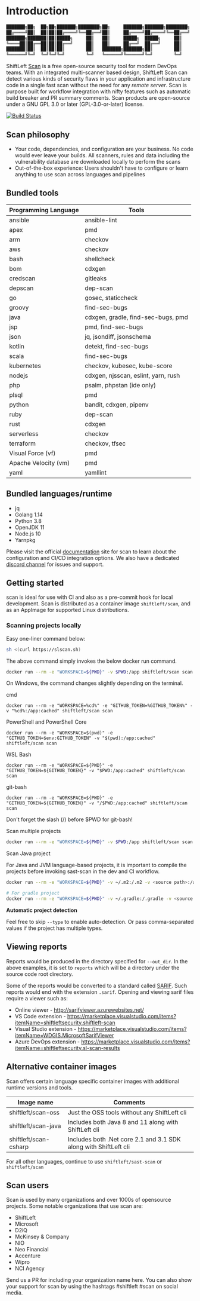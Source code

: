 # Introduction

```bash
███████╗██╗  ██╗██╗███████╗████████╗██╗     ███████╗███████╗████████╗    ███████╗ ██████╗ █████╗ ███╗   ██╗
██╔════╝██║  ██║██║██╔════╝╚══██╔══╝██║     ██╔════╝██╔════╝╚══██╔══╝    ██╔════╝██╔════╝██╔══██╗████╗  ██║
███████╗███████║██║█████╗     ██║   ██║     █████╗  █████╗     ██║       ███████╗██║     ███████║██╔██╗ ██║
╚════██║██╔══██║██║██╔══╝     ██║   ██║     ██╔══╝  ██╔══╝     ██║       ╚════██║██║     ██╔══██║██║╚██╗██║
███████║██║  ██║██║██║        ██║   ███████╗███████╗██║        ██║       ███████║╚██████╗██║  ██║██║ ╚████║
╚══════╝╚═╝  ╚═╝╚═╝╚═╝        ╚═╝   ╚══════╝╚══════╝╚═╝        ╚═╝       ╚══════╝ ╚═════╝╚═╝  ╚═╝╚═╝  ╚═══╝
```

ShiftLeft [Scan](https://slscan.io) is a free open-source security tool for modern DevOps teams. With an integrated multi-scanner based design, ShiftLeft Scan can detect various kinds of security flaws in your application and infrastructure code in a single fast scan without the need for any _remote server_. Scan is purpose built for workflow integration with nifty features such as automatic build breaker and PR summary comments. Scan products are open-source under a GNU GPL 3.0 or later (GPL-3.0-or-later) license.

[![Build Status](https://dev.azure.com/shiftleftsecurity/sl-appthreat/_apis/build/status/ShiftLeftSecurity.sast-scan?branchName=master)](https://dev.azure.com/shiftleftsecurity/sl-appthreat/_build/latest?definitionId=11&branchName=master)

## Scan philosophy

- Your code, dependencies, and configuration are your business. No code would ever leave your builds. All scanners, rules and data including the vulnerability database are downloaded locally to perform the scans
- Out-of-the-box experience: Users shouldn't have to configure or learn anything to use scan across languages and pipelines

## Bundled tools

| Programming Language | Tools                               |
| -------------------- | ----------------------------------- |
| ansible              | ansible-lint                        |
| apex                 | pmd                                 |
| arm                  | checkov                             |
| aws                  | checkov                             |
| bash                 | shellcheck                          |
| bom                  | cdxgen                              |
| credscan             | gitleaks                            |
| depscan              | dep-scan                            |
| go                   | gosec, staticcheck                  |
| groovy               | find-sec-bugs                       |
| java                 | cdxgen, gradle, find-sec-bugs, pmd  |
| jsp                  | pmd, find-sec-bugs                  |
| json                 | jq, jsondiff, jsonschema            |
| kotlin               | detekt, find-sec-bugs               |
| scala                | find-sec-bugs                       |
| kubernetes           | checkov, kubesec, kube-score        |
| nodejs               | cdxgen, njsscan, eslint, yarn, rush |
| php                  | psalm, phpstan (ide only)           |
| plsql                | pmd                                 |
| python               | bandit, cdxgen, pipenv              |
| ruby                 | dep-scan                            |
| rust                 | cdxgen                              |
| serverless           | checkov                             |
| terraform            | checkov, tfsec                      |
| Visual Force (vf)    | pmd                                 |
| Apache Velocity (vm) | pmd                                 |
| yaml                 | yamllint                            |

## Bundled languages/runtime

- jq
- Golang 1.14
- Python 3.8
- OpenJDK 11
- Node.js 10
- Yarnpkg

Please visit the official [documentation](https://slscan.io) site for scan to learn about the configuration and CI/CD integration options. We also have a dedicated [discord channel](https://discord.gg/gC62PzS) for issues and support.

## Getting started

scan is ideal for use with CI and also as a pre-commit hook for local development. Scan is distributed as a container image `shiftleft/scan`, and as an AppImage for supported Linux distributions.

### Scanning projects locally

Easy one-liner command below:

```bash
sh <(curl https://slscan.sh)
```

The above command simply invokes the below docker run command.

```bash
docker run --rm -e "WORKSPACE=${PWD}" -v $PWD:/app shiftleft/scan scan --build
```

On Windows, the command changes slightly depending on the terminal.

cmd

```
docker run --rm -e "WORKSPACE=%cd%" -e "GITHUB_TOKEN=%GITHUB_TOKEN%" -v "%cd%:/app:cached" shiftleft/scan scan
```

PowerShell and PowerShell Core

```
docker run --rm -e "WORKSPACE=$(pwd)" -e "GITHUB_TOKEN=$env:GITHUB_TOKEN" -v "$(pwd):/app:cached" shiftleft/scan scan
```

WSL Bash

```
docker run --rm -e "WORKSPACE=${PWD}" -e "GITHUB_TOKEN=${GITHUB_TOKEN}" -v "$PWD:/app:cached" shiftleft/scan scan
```

git-bash

```
docker run --rm -e "WORKSPACE=${PWD}" -e "GITHUB_TOKEN=${GITHUB_TOKEN}" -v "/$PWD:/app:cached" shiftleft/scan scan
```

Don't forget the slash (/) before \$PWD for git-bash!

Scan multiple projects

```bash
docker run --rm -e "WORKSPACE=${PWD}" -v $PWD:/app shiftleft/scan scan --src /app --type credscan,nodejs,python,yaml --out_dir /app/reports
```

Scan Java project

For Java and JVM language-based projects, it is important to compile the projects before invoking sast-scan in the dev and CI workflow.

```bash
docker run --rm -e "WORKSPACE=${PWD}" -v ~/.m2:/.m2 -v <source path>:/app shiftleft/scan scan --src /app --type java

# For gradle project
docker run --rm -e "WORKSPACE=${PWD}" -v ~/.gradle:/.gradle -v <source path>:/app shiftleft/scan scan --src /app --type java
```

**Automatic project detection**

Feel free to skip `--type` to enable auto-detection. Or pass comma-separated values if the project has multiple types.

## Viewing reports

Reports would be produced in the directory specified for `--out_dir`. In the above examples, it is set to `reports` which will be a directory under the source code root directory.

Some of the reports would be converted to a standard called [SARIF](https://sarifweb.azurewebsites.net/). Such reports would end with the extension `.sarif`. Opening and viewing sarif files require a viewer such as:

- Online viewer - http://sarifviewer.azurewebsites.net/
- VS Code extension - https://marketplace.visualstudio.com/items?itemName=shiftleftsecurity.shiftleft-scan
- Visual Studio extension - https://marketplace.visualstudio.com/items?itemName=WDGIS.MicrosoftSarifViewer
- Azure DevOps extension - https://marketplace.visualstudio.com/items?itemName=shiftleftsecurity.sl-scan-results

## Alternative container images

Scan offers certain language specific container images with additional runtime versions and tools.

| Image name            | Comments                                                         |
| --------------------- | ---------------------------------------------------------------- |
| shiftleft/scan-oss    | Just the OSS tools without any ShiftLeft cli                     |
| shiftleft/scan-java   | Includes both Java 8 and 11 along with ShiftLeft cli             |
| shiftleft/scan-csharp | Includes both .Net core 2.1 and 3.1 SDK along with ShiftLeft cli |

For all other languages, continue to use `shiftleft/sast-scan` or `shiftleft/scan`

## Scan users

Scan is used by many organizations and over 1000s of opensource projects. Some notable organizations that use scan are:

- ShiftLeft
- Microsoft
- D2iQ
- McKinsey & Company
- NIO
- Neo Financial
- Accenture
- Wipro
- NCI Agency

Send us a PR for including your organization name here. You can also show your support for scan by using the hashtags #shiftleft #scan on social media.
